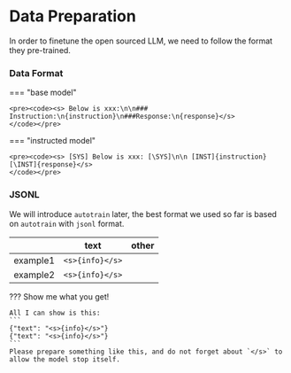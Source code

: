 # Data Preparation

In order to finetune the open sourced LLM, we need to follow the format they pre-trained.

### Data Format


=== "base model"

    <pre><code><s> Below is xxx:\n\n### Instruction:\n{instruction}\n###Response:\n{response}</s>
    </code></pre>
    
=== "instructed model"

    <pre><code><s> [SYS] Below is xxx: [\SYS]\n\n [INST]{instruction}[\INST]{response}</s>
    </code></pre>


### JSONL

We will introduce `autotrain` later, the best format we used so far is based on `autotrain` with `jsonl` format.


|            |      text       |  other     |   
|------------|-----------------|------------|
|example1    | `<s>{info}</s>` |            |         
|example2    | `<s>{info}</s>` |            |         


??? Show me what you get!

    All I can show is this:
    ```
    {"text": "<s>{info}</s>"}
    {"text": "<s>{info}</s>"}
    ```
    Please prepare something like this, and do not forget about `</s>` to allow the model stop itself.



